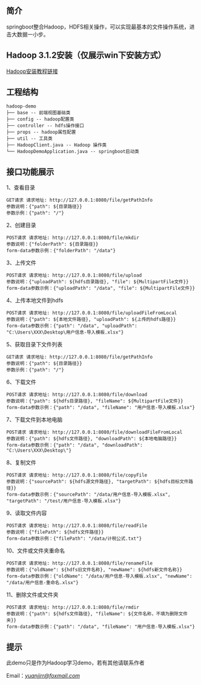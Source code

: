 ## 简介
springboot整合Hadoop，HDFS相关操作，可以实现最基本的文件操作系统，进击大数据一小步。

## Hadoop 3.1.2安装（仅展示win下安装方式）
[Hadoop安装教程链接](http://note.youdao.com/noteshare?id=5b22302f342ecf12c5a7789208a90238)

## 工程结构
``` 
hadoop-demo
├── base -- 前端视图基础类
├── config -- hadoop配置类
├── controller -- hdfs操作接口 
├── props -- hadoop属性配置
├── util -- 工具类 
├── HadoopClient.java -- Hadoop 操作类
└── HadoopDemoApplication.java -- springboot启动类
``` 

## 接口功能展示
1、查看目录
``` 
GET请求 请求地址: http://127.0.0.1:8080/file/getPathInfo
参数说明：{"path": ${目录路径}}
参数示例：{"path": "/"}
``` 

2、创建目录
``` 
POST请求 请求地址: http://127.0.0.1:8080/file/mkdir
参数说明：{"folderPath": ${目录路径}}
form-data参数示例：{"folderPath": "/data"}
``` 

3、上传文件
``` 
POST请求 请求地址: http://127.0.0.1:8080/file/upload
参数说明：{"uploadPath": ${hdfs目录路径}, "file": ${MultipartFile文件}}
form-data参数示例：{"uploadPath": "/data", "file": ${MultipartFile文件}}
``` 

4、上传本地文件到hdfs
``` 
POST请求 请求地址: http://127.0.0.1:8080/file/uploadFileFromLocal
参数说明：{"path": ${本地文件路径}, "uploadPath": ${上传的hdfs路径}}
form-data参数示例：{"path": "/data", "uploadPath": "C:\Users\XXX\Desktop\用户信息-导入模板.xlsx"}
``` 

5、获取目录下文件列表
``` 
GET请求 请求地址: http://127.0.0.1:8080/file/getPathInfo
参数说明：{"path": ${目录路径}}
参数示例：{"path": "/"}
``` 

6、下载文件
``` 
POST请求 请求地址: http://127.0.0.1:8080/file/download
参数说明：{"path": ${hdfs目录路径}, "fileName": ${MultipartFile文件}}
form-data参数示例：{"path": "/data", "fileName": "用户信息-导入模板.xlsx"}
``` 

7、下载文件到本地电脑
``` 
POST请求 请求地址: http://127.0.0.1:8080/file/downloadFileFromLocal
参数说明：{"path": ${hdfs文件路径}, "downloadPath": ${本地电脑路径}}
form-data参数示例：{"path": "/data", "downloadPath": "C:\Users\XXX\Desktop\"}
``` 

8、复制文件
``` 
POST请求 请求地址: http://127.0.0.1:8080/file/copyFile
参数说明：{"sourcePath": ${hdfs源文件路径}, "targetPath": ${hdfs目标文件路径}}
form-data参数示例：{"sourcePath": "/data/用户信息-导入模板.xlsx", "targetPath": "/test/用户信息-导入模板.xlsx"}
``` 

9、读取文件内容
``` 
POST请求 请求地址: http://127.0.0.1:8080/file/readFile
参数说明：{"filePath": ${hdfs文件路径}}
form-data参数示例：{"filePath": "/data/计税公式.txt"}
``` 

10、文件或文件夹重命名
``` 
POST请求 请求地址: http://127.0.0.1:8080/file/renameFile
参数说明：{"oldName": ${hdfs旧文件名称}, "newName": ${hdfs新文件名称}}
form-data参数示例：{"oldName": "/data/用户信息-导入模板.xlsx", "newName": "/data/用户信息-重命名.xlsx"}
``` 

11、删除文件或文件夹
``` 
POST请求 请求地址: http://127.0.0.1:8080/file/rmdir
参数说明：{"path": ${hdfs文件路径}, "fileName": ${文件名称，不填为删除文件夹}}
form-data参数示例：{"path": "/data", "fileName": "用户信息-导入模板.xlsx"}
``` 

## 提示
此demo只是作为Hadoop学习demo，若有其他请联系作者

Email：*yuanjjrr@foxmail.com*